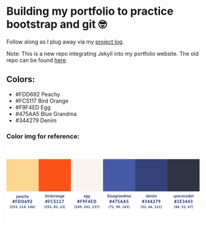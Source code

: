 # Building my portfolio to practice bootstrap and git  :nerd_face:

Follow along as I plug away via my [project log](project-log.txt).

Note: This is a new repo integrating Jekyll into my portfolio website. The old repo can be found [here](https://github.com/jgodfreyva/OLD-portfoliosite).

## Colors:
* #FDD692 Peachy
* #FC5117 Bird Orange
* #F9F4ED Egg
* #475AA5 Blue Grandma
* #344279 Denim

### Color img for reference:
![Alt text](img/colors-01.png)

